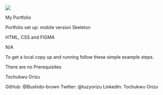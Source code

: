 ![](https://img.shields.io/badge/Microverse-blueviolet)

My Portfolio

Portfolio set up: mobile version Skeleton

HTML, CSS and FIGMA

N/A

To get a local copy up and running follow these simple example steps.

There are no Prerequisites

Tochukwu Orizu

GitHub: @Bushido-brown
Twitter: @tuzyorizu
LinkedIn: Tochukwu Orizu
